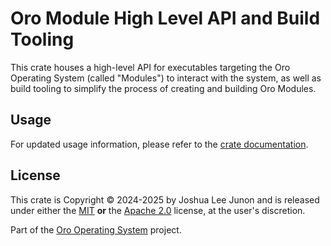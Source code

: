 # Oro Module High Level API and Build Tooling

This crate houses a high-level API for executables targeting the Oro Operating System
(called "Modules") to interact with the system, as well as build tooling to simplify
the process of creating and building Oro Modules.

## Usage
For updated usage information, please refer to the [crate documentation](https://docs.rs/oro).

## License
This crate is Copyright &copy; 2024-2025 by Joshua Lee Junon and is released under either
the [MIT](LICENSE.mit) **or** the [Apache 2.0](LICENSE.apache-2.0) license, at the
user's discretion.

Part of the [Oro Operating System](https://github.com/oro-os) project.
